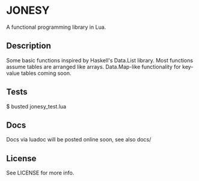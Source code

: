 JONESY
======

A functional programming library in Lua.


Description
-----------

Some basic functions inspired by Haskell's Data.List library.
Most functions assume tables are arranged like arrays.
Data.Map-like functionality for key-value tables coming soon.


Tests
-----
$ busted jonesy_test.lua


Docs
----

Docs via luadoc will be posted online soon, see also
docs/


License
-------

See LICENSE for more info.